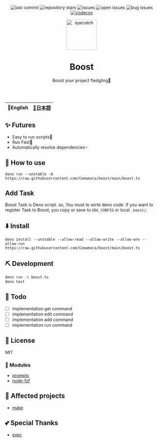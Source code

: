 <div align="center">

![last commit](https://img.shields.io/github/last-commit/comamoca/boost?style=flat-square)
![repository stars](https://img.shields.io/github/stars/comamoca/boost?style=flat-square)
![issues](https://img.shields.io/github/issues/comamoca/boost?style=flat-square)
![open issues](https://img.shields.io/github/issues-raw/comamoca/boost?style=flat-square)
![bug issues](https://img.shields.io/github/issues/comamoca/boost/bug?style=flat-square)
[![codecov](https://codecov.io/gh/comamoca/boost/branch/main/graph/badge.svg?token=82i6ghepiz)](https://codecov.io/gh/comamoca/boost)

<img src="https://emoji2svg.deno.dev/api/🚀" alt="eyecatch" height="100">

# Boost

Boost your project fledgling🚀

<br>
<br>


</div>

<table>
  <thead>
    <tr>
      <th style="text-align:center">🍔English</th>
      <th style="text-align:center"><a href="README.ja.md">🍡日本語</a></th>
    </tr>
  </thead>
</table>

<div align="center">

</div>

## ✨ Futures

- Easy to run scripts💨
- Run Fast🚀
- Automatically resolve dependencies✨

## 🚀 How to use

```
deno run --unstable -A https://raw.githubusercontent.com/Comamoca/boost/main/boost.ts
```

## Add Task

Boost Task is Deno script. so, You must to wirte deno code.
If you want to register Task to Boost, you copy or save to `XDG_CONFIG` or local `.boost/`.

## ⬇️  Install

```
deno install --unstable --allow-read --allow-write --allow-env --allow-run https://raw.githubusercontent.com/Comamoca/boost/main/boost.ts
```

## ⛏️   Development

```sh
deno run -A boost.ts
deno test
```
## 📝 Todo

- [ ] implementation get command
- [ ] implementation edit command
- [ ] implementation add command
- [ ] implementation run command

## 📜 License

MIT

### 🧩 Modules

- [prompts](https://www.npmjs.com/package/prompts)
- [node-fzf](https://www.npmjs.com/package/node-fzf)

## 👏 Affected projects

- [make](https://www.gnu.org/software/make/)

## 💕 Special Thanks

- [exec](https://deno.land/x/exec@0.0.5)
